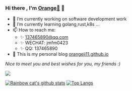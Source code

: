 ### Hi there , I'm [Orange🍊](https://github.com/orangeji11) 👋  


- 🔭  I’m currently working on software development work 
- 🌱  I’m currently learning golang,rust,k8s ...
- 📫  How to reach me: 
    -  ✨ 137465890@qq.com
    -  ✨ WECHAT: jmfm0423 
    -  ✨ QQ: 137465890
- 🚀  This is my personal blog [orangeji11.github.io](https://orangeji11.github.io/)


*Nice to meet you and best wishes for you, my friends :)* 

![](https://komarev.com/ghpvc/?username=orangeji11&style=for-the-badge)


[![Rainbow cat's github stats](https://github-readme-stats.vercel.app/api?username=orangeji11&count_private=true&show_icons=true&theme=vue&hide=contribs,prs)](https://github.com/anuraghazra/github-readme-stats)
[![Top Langs](https://github-readme-stats.vercel.app/api/top-langs/?username=orangeji11&layout=compact&theme=vue&hide=html,css,kotlin,dockerfile,perl,makefile)](https://github.com/anuraghazra/github-readme-stats)
